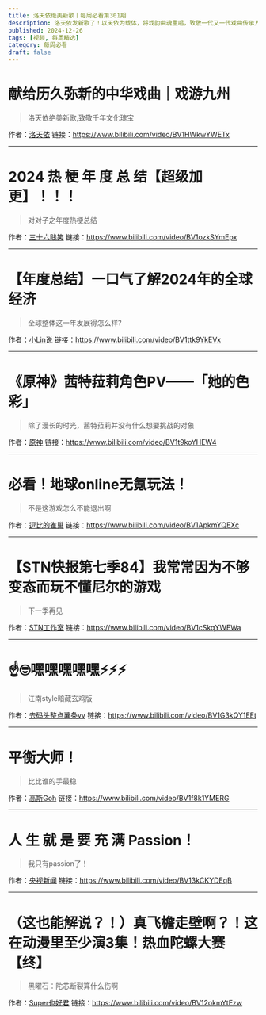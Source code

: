 ```yaml
---
title: 洛天依绝美新歌丨每周必看第301期
description: 洛天依发新歌了！以天依为载体，将戏韵曲魂重唱，致敬一代又一代戏曲传承人>>
published: 2024-12-26
tags: [视频, 每周精选]
category: 每周必看
draft: false
---
```


# 献给历久弥新的中华戏曲｜戏游九州
> 洛天依绝美新歌,致敬千年文化瑰宝

作者：[洛天依](https://space.bilibili.com/36081646)
链接：https://www.bilibili.com/video/BV1HWkwYWETx

---

# 2024 热 梗 年 度 总 结【超级加更】！！！
> 对对子之年度热梗总结

作者：[三十六贱笑](https://space.bilibili.com/90361813)
链接：https://www.bilibili.com/video/BV1ozkSYmEpx

---

# 【年度总结】一口气了解2024年的全球经济
> 全球整体这一年发展得怎么样?

作者：[小Lin说](https://space.bilibili.com/520819684)
链接：https://www.bilibili.com/video/BV1ttk9YkEVx

---

# 《原神》茜特菈莉角色PV——「她的色彩」
> 除了漫长的时光，茜特菈莉并没有什么想要挑战的对象

作者：[原神](https://space.bilibili.com/401742377)
链接：https://www.bilibili.com/video/BV1t9koYHEW4

---

# 必看！地球online无氪玩法！
> 不是这游戏怎么不能退出啊

作者：[逗比的雀巢](https://space.bilibili.com/5294454)
链接：https://www.bilibili.com/video/BV1ApkmYQEXc

---

# 【STN快报第七季84】我常常因为不够变态而玩不懂尼尔的游戏
> 下一季再见

作者：[STN工作室](https://space.bilibili.com/7349)
链接：https://www.bilibili.com/video/BV1cSkqYWEWa

---

# ☝🤓嘿嘿嘿嘿嘿⚡⚡⚡
> 江南style暗藏玄鸡版

作者：[去码头整点薯条vv](https://space.bilibili.com/132344841)
链接：https://www.bilibili.com/video/BV1G3kQY1EEt

---

# 平衡大师！
> 比比谁的手最稳

作者：[高斯Goh](https://space.bilibili.com/3913194)
链接：https://www.bilibili.com/video/BV1f8k1YMERG

---

# 人 生 就 是 要 充 满 Passion！
> 我只有passion了！

作者：[央视新闻](https://space.bilibili.com/456664753)
链接：https://www.bilibili.com/video/BV13kCKYDEqB

---

# （这也能解说？！）真飞檐走壁啊？！这在动漫里至少演3集！热血陀螺大赛【终】
> 黑曜石：陀芯断裂算什么伤啊

作者：[Super也好君](https://space.bilibili.com/1372433)
链接：https://www.bilibili.com/video/BV12okmYtEzw

